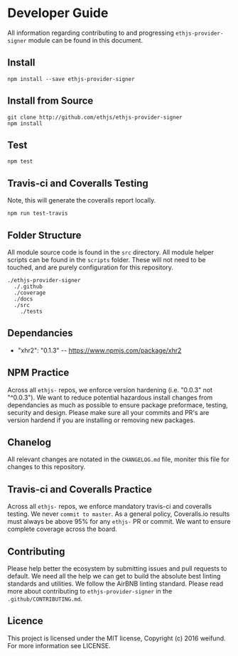 # Developer Guide

All information regarding contributing to and progressing `ethjs-provider-signer` module can be found in this document.

## Install
```
npm install --save ethjs-provider-signer
```

## Install from Source

```
git clone http://github.com/ethjs/ethjs-provider-signer
npm install
```

## Test
```
npm test
```

## Travis-ci and Coveralls Testing

Note, this will generate the coveralls report locally.

```
npm run test-travis
```

## Folder Structure

All module source code is found in the `src` directory. All module helper scripts can be found in the `scripts` folder. These will not need to be touched, and are purely configuration for this repository.

```
./ethjs-provider-signer
  ./.github
  ./coverage
  ./docs
  ./src
    ./tests
```

## Dependancies

 - "xhr2": "0.1.3" -- https://www.npmjs.com/package/xhr2

## NPM Practice

Across all `ethjs-` repos, we enforce version hardening (i.e. "0.0.3" not "^0.0.3"). We want to reduce potential hazardous install changes from dependancies as much as possible to ensure package preformace, testing, security and design. Please make sure all your commits and PR's are version hardend if you are installing or removing new packages.

## Chanelog

All relevant changes are notated in the `CHANGELOG.md` file, moniter this file for changes to this repository.

## Travis-ci and Coveralls Practice

Across all `ethjs-` repos, we enforce mandatory travis-ci and coveralls testing. We never `commit to master`. As a general policy, Coveralls.io results must always be above 95% for any `ethjs-` PR or commit. We want to ensure complete coverage across the board.

## Contributing

Please help better the ecosystem by submitting issues and pull requests to default. We need all the help we can get to build the absolute best linting standards and utilities. We follow the AirBNB linting standard. Please read more about contributing to `ethjs-provider-signer` in the `.github/CONTRIBUTING.md`.

## Licence

This project is licensed under the MIT license, Copyright (c) 2016 weifund. For more information see LICENSE.
